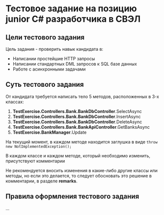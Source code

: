 # Тестовое задание на позицию junior C# разработчика в СВЭЛ

## Цели тестового задания
Цель задания - проверить навык кандидата в:
* Написании простейшие HTTP запросы
* Написании стандартных DML запросов к SQL базе данных
* Работе с асинхронными задачами

## Суть тестового задания
От кандидата требуется написать тело 5 методов, расположенных в 3-х классах:
1. **TestExercise.Controllers.Bank.BankDbController**.SelectAsync
2. **TestExercise.Controllers.Bank.BankDbController**.InsertAsync
3. **TestExercise.Controllers.Bank.BankDbController**.DeleteAsync
4. **TestExercise.Controllers.Bank.BankApiController**.GetBanksAsync
5. **TestExercise.BankManager**.Update

На текущий момент, в каждом методе находится заглушка в виде `throw new NotImplementedException();`

В каждом классе и каждом методе, который необходимо изменить, присутствуют комментарии

Не рекомендуется вносить изменения в какие-либо другие классы или методы, но если это делается, то следует обосновать это решение в комментарии, в разделе **remarks**.

## Правила оформления тестового задания
...
